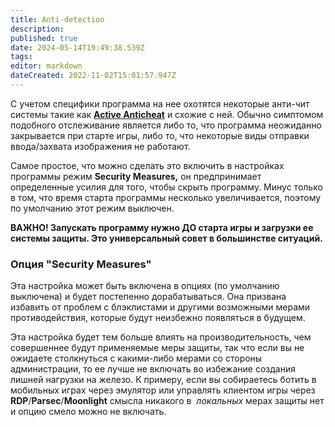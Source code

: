 ```yaml
---
title: Anti-detection
description: 
published: true
date: 2024-05-14T19:49:38.539Z
tags: 
editor: markdown
dateCreated: 2022-11-02T15:01:57.947Z
---
```


С учетом специфики программа на нее охотятся некоторые анти-чит системы такие как [**Active Anticheat**](https://active-ac.com/) и схожие с ней. Обычно симптомом подобного отслеживание является либо то, что программа неожиданно закрывается при старте игры, либо то, что некоторые виды отправки ввода/захвата изображения не работают.

Самое простое, что можно сделать это включить в настройках программы режим **Security Measures,** он предпринимает определенные усилия для того, чтобы скрыть программу. Минус только в том, что время старта программы несколько увеличивается, поэтому по умолчанию этот режим выключен. 

**ВАЖНО! Запускать программу нужно ДО старта игры и загрузки ее системы защиты. Это универсальный совет в большинстве ситуаций.** 

### Опция "Security Measures"

Эта настройка может быть включена в опциях (по умолчанию выключена) и будет постепенно дорабатываться. Она призвана избавить от проблем с блэклистами и другими возможными мерами противодействия, которые будут неизбежно появляться в будущем. 

Эта настройка будет тем больше влиять на производительность, чем совершеннее будут применяемые меры защиты, так что если вы не ожидаете столкнуться с какими-либо мерами со стороны администрации, то ее лучше не включать во избежание создания лишней нагрузки на железо. К примеру, если вы собираетесь ботить в мобильных играх через эмулятор или управлять клиентом игры через **RDP**/**Parsec**/**Moonlight** смысла никакого в  *локальных* мерах защиты нет и опцию смело можно не включать.